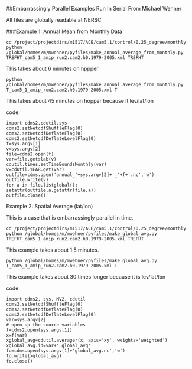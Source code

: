 ##Embarrassingly Parallel Examples Run In Serial From Michael Wehner

All files are globally readable at NERSC

###Example 1: Annual Mean from Monthly Data

    cd /project/projectdirs/m1517/ACE/cam5.1/control/0.25_degree/monthly
    python
    /global/homes/m/mwehner/pyfiles/make_annual_average_from_monthly.py
    TREFHT_cam5_1_amip_run2.cam2.h0.1979-2005.xml TREFHT
    
This takes about 6 minutes on hppper
    
    python
    /global/homes/m/mwehner/pyfiles/make_annual_average_from_monthly.py
    T_cam5_1_amip_run2.cam2.h0.1979-2005.xml T

This takes about 45 minutes on hopper because it lev/lat/lon

code:

    import cdms2,cdutil,sys
    cdms2.setNetcdfShuffleFlag(0)
    cdms2.setNetcdfDeflateFlag(0)
    cdms2.setNetcdfDeflateLevelFlag(0)
    f=sys.argv[1]
    v=sys.argv[2]
    file=cdms2.open(f)
    var=file.getslab(v)
    cdutil.times.setTimeBoundsMonthly(var)
    v=cdutil.YEAR.get(var)
    outfile=cdms.open('annual_'+sys.argv[2]+'_'+f+'.nc','w')
    outfile.write(v)
    for a in file.listglobal():
    setattr(outfile,a,getattr(file,a))
    outfile.close()

Example 2: Spatial Average (lat/lon)

This is a case that is embarrassingly parallel in time.

    cd /project/projectdirs/m1517/ACE/cam5.1/control/0.25_degree/monthly
    python /global/homes/m/mwehner/pyfiles/make_global_avg.py TREFHT_cam5_1_amip_run2.cam2.h0.1979-2005.xml TREFHT

This example takes about 1.5 minutes.

    python /global/homes/m/mwehner/pyfiles/make_global_avg.py T_cam5_1_amip_run2.cam2.h0.1979-2005.xml T

This example takes about 30 times longer because it is lev/lat/lon  

code:

    import cdms2, sys, MV2, cdutil
    cdms2.setNetcdfShuffleFlag(0)
    cdms2.setNetcdfDeflateFlag(0)
    cdms2.setNetcdfDeflateLevelFlag(0)
    var=sys.argv[2]
    # open up the source variables
    f=cdms2.open(sys.argv[1])
    x=f(var)
    xglobal_avg=cdutil.averager(x, axis='xy', weights='weighted')
    xglobal_avg.id=var+'_global_avg'
    fo=cdms.open(sys.argv[1]+'global_avg.nc','w')
    fo.write(xglobal_avg)
    fo.close()
